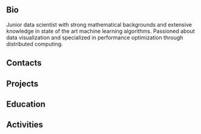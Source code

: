 ## Bio
Junior data scientist with strong mathematical backgrounds and extensive knowledge in state of the art machine learning algorithms.
Passioned about data visualization and specialized in performance optimization through distributed computing.

## Contacts

## Projects

## Education

## Activities
